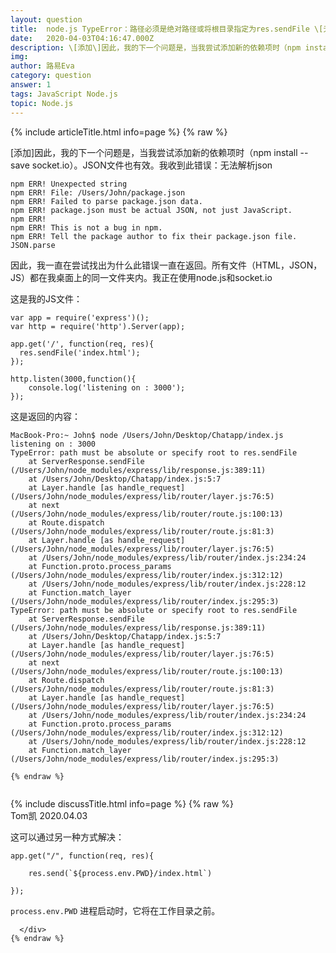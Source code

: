 ```yaml
---
layout: question
title:  node.js TypeError：路径必须是绝对路径或将根目录指定为res.sendFile \[无法解析JSON\]
date:   2020-04-03T04:16:47.000Z
description: \[添加\]因此，我的下一个问题是，当我尝试添加新的依赖项时（npm install --save socket.io）。JSON文件也有效。我收到此错误：无...
img: 
author: 路易Eva
category: question
answer: 1
tags: JavaScript Node.js
topic: Node.js
---
```

<div class="article-root">
  <div class="article">
    {% include articleTitle.html info=page %}
    {% raw %}
    <div class="article-content"><p><font style="vertical-align: inherit;"><font style="vertical-align: inherit;">[添加]因此，我的下一个问题是，当我尝试添加新的依赖项时（npm install --save socket.io）。</font><font style="vertical-align: inherit;">JSON文件也有效。</font><font style="vertical-align: inherit;">我收到此错误：无法解析json</font></font></p>

<pre><code>npm ERR! Unexpected string<font></font>
npm ERR! File: /Users/John/package.json<font></font>
npm ERR! Failed to parse package.json data.<font></font>
npm ERR! package.json must be actual JSON, not just JavaScript.<font></font>
npm ERR! <font></font>
npm ERR! This is not a bug in npm.<font></font>
npm ERR! Tell the package author to fix their package.json file. JSON.parse <font></font>
</code></pre>

<p><font style="vertical-align: inherit;"><font style="vertical-align: inherit;">因此，我一直在尝试找出为什么此错误一直在返回。</font><font style="vertical-align: inherit;">所有文件（HTML，JSON，JS）都在我桌面上的同一文件夹内。</font><font style="vertical-align: inherit;">我正在使用node.js和socket.io</font></font></p>

<p><font style="vertical-align: inherit;"><font style="vertical-align: inherit;">这是我的JS文件：</font></font></p>

<pre><code>var app = require('express')();<font></font>
var http = require('http').Server(app);<font></font>
<font></font>
app.get('/', function(req, res){<font></font>
  res.sendFile('index.html');<font></font>
});<font></font>
<font></font>
http.listen(3000,function(){<font></font>
    console.log('listening on : 3000');<font></font>
});<font></font>
</code></pre>

<p><font style="vertical-align: inherit;"><font style="vertical-align: inherit;">这是返回的内容：</font></font></p>

<pre><code>MacBook-Pro:~ John$ node /Users/John/Desktop/Chatapp/index.js <font></font>
listening on : 3000<font></font>
TypeError: path must be absolute or specify root to res.sendFile<font></font>
    at ServerResponse.sendFile (/Users/John/node_modules/express/lib/response.js:389:11)<font></font>
    at /Users/John/Desktop/Chatapp/index.js:5:7<font></font>
    at Layer.handle [as handle_request] (/Users/John/node_modules/express/lib/router/layer.js:76:5)<font></font>
    at next (/Users/John/node_modules/express/lib/router/route.js:100:13)<font></font>
    at Route.dispatch (/Users/John/node_modules/express/lib/router/route.js:81:3)<font></font>
    at Layer.handle [as handle_request] (/Users/John/node_modules/express/lib/router/layer.js:76:5)<font></font>
    at /Users/John/node_modules/express/lib/router/index.js:234:24<font></font>
    at Function.proto.process_params (/Users/John/node_modules/express/lib/router/index.js:312:12)<font></font>
    at /Users/John/node_modules/express/lib/router/index.js:228:12<font></font>
    at Function.match_layer (/Users/John/node_modules/express/lib/router/index.js:295:3)<font></font>
TypeError: path must be absolute or specify root to res.sendFile<font></font>
    at ServerResponse.sendFile (/Users/John/node_modules/express/lib/response.js:389:11)<font></font>
    at /Users/John/Desktop/Chatapp/index.js:5:7<font></font>
    at Layer.handle [as handle_request] (/Users/John/node_modules/express/lib/router/layer.js:76:5)<font></font>
    at next (/Users/John/node_modules/express/lib/router/route.js:100:13)<font></font>
    at Route.dispatch (/Users/John/node_modules/express/lib/router/route.js:81:3)<font></font>
    at Layer.handle [as handle_request] (/Users/John/node_modules/express/lib/router/layer.js:76:5)<font></font>
    at /Users/John/node_modules/express/lib/router/index.js:234:24<font></font>
    at Function.proto.process_params (/Users/John/node_modules/express/lib/router/index.js:312:12)<font></font>
    at /Users/John/node_modules/express/lib/router/index.js:228:12<font></font>
    at Function.match_layer (/Users/John/node_modules/express/lib/router/index.js:295:3)<font></font>
</code></pre></div>
    {% endraw %}
  </div>
  <p style="height: 0;width:0;overflow: hidden;"> 第4015篇《node.js TypeError：路径必须是绝对路径或将根目录指定为res.sendFile [无法解析JSON]》来自Winter(https://github.com/aiyld/aiyld.github.io)的站点</p>
  <div class="discuss-wrapper">
    {% include discussTitle.html info=page %}
    {% raw %}
    <div class="discuss-item">
        <div class="discuss-parent">
          <div class="discuss-meta">
            <span class="discuss-user">Tom凯</span>
            <span class="discuss-time">2020.04.03</span>
          </div>
          <div class="discuss-comment"><p><font style="vertical-align: inherit;"><font style="vertical-align: inherit;">这可以通过另一种方式解决： </font></font></p>

<pre><code>app.get("/", function(req, res){<font></font>
<font></font>
    res.send(`${process.env.PWD}/index.html`)<font></font>
<font></font>
});<font></font>
</code></pre>

<p><code>process.env.PWD</code><font style="vertical-align: inherit;"><font style="vertical-align: inherit;"> 进程启动时，它将在工作目录之前。</font></font></p></div>
        </div>
        
      </div>
    {% endraw %}
  </div>
<div>
